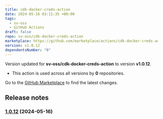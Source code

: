 ```yaml
---
title: cdk-docker-creds-action
date: 2024-05-16 03:11:35 +00:00
tags:
  - sv-oss
  - GitHub Actions
draft: false
repo: sv-oss/cdk-docker-creds-action
marketplace: https://github.com/marketplace/actions/cdk-docker-creds-action
version: v1.0.12
dependentsNumber: "0"
---
```



Version updated for **sv-oss/cdk-docker-creds-action** to version **v1.0.12**.
- This action is used across all versions by **0** repositories.

Go to the [GitHub Marketplace](https://github.com/marketplace/actions/cdk-docker-creds-action) to find the latest changes.

## Release notes


### [1.0.12](https://github.com/sv-oss/cdk-docker-creds-action/compare/v1.0.11...v1.0.12) (2024-05-16)

